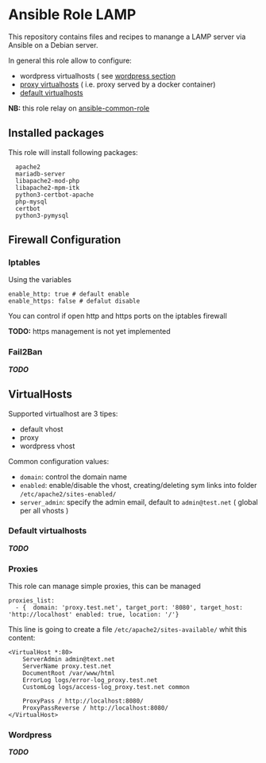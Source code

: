 # Ansible Role LAMP

This repository contains files and recipes to manange a LAMP server via 
Ansible on a Debian server.

In general this role allow to configure:
* wordpress virtualhosts ( see [wordpress section](#wordpress)
* [proxy virtualhosts](#proxy_virtualhosts) ( i.e. proxy served by a docker container)
* [default virtualhosts](#default_virtualhosts)

**NB:** this role relay on [ansible-common-role](https://github.com/stethewwolf/ansible-common-role)

## Installed packages

This role will install following packages:
```
  apache2
  mariadb-server
  libapache2-mod-php
  libapache2-mpm-itk
  python3-certbot-apache 
  php-mysql
  certbot
  python3-pymysql
```

## Firewall Configuration

### Iptables 
Using the variables 

```
enable_http: true # default enable
enable_https: false # defalut disable
```
You can control if open http and https ports on the iptables firewall

**TODO:** https management is not yet implemented

### Fail2Ban
***TODO*** 

## VirtualHosts
Supported virtualhost are 3 tipes:
* default vhost
* proxy
* wordpress vhost

Common configuration values:
* `domain`: control the domain name
* `enabled`: enable/disable the vhost, creating/deleting sym links into folder `/etc/apache2/sites-enabled/`
* `server_admin`: specify the admin email, default to `admin@test.net` ( global per all vhosts ) 

### Default virtualhosts

***TODO*** 

### Proxies
This role can manage simple proxies, this can be managed
```
proxies_list:
  - {  domain: 'proxy.test.net', target_port: '8080', target_host: 'http://localhost' enabled: true, location: '/'}
```

This line is going to create a file `/etc/apache2/sites-available/` whit this content:
```
<VirtualHost *:80>
    ServerAdmin admin@text.net
    ServerName proxy.test.net
    DocumentRoot /var/www/html
    ErrorLog logs/error-log_proxy.test.net
    CustomLog logs/access-log_proxy.test.net common

    ProxyPass / http://localhost:8080/
    ProxyPassReverse / http://localhost:8080/
</VirtualHost>
```

### Wordpress
***TODO*** 

